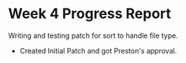 # Week 4 Progress Report

Writing and testing patch for sort to handle file type.

* Created Initial Patch and got Preston's approval.
